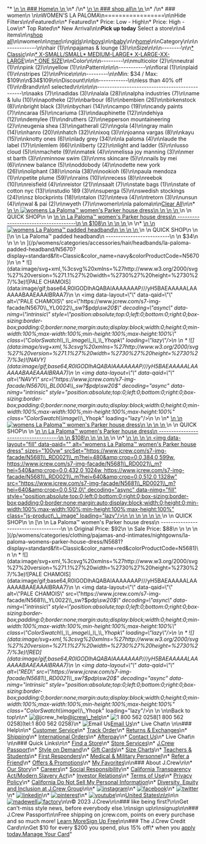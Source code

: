 "*   [\n    \n    ### Home\n    \n    ](/)\n*   /\n*   [\n    \n    ### shop all\n    \n    ](/all)\n*   /\n*   ### women\n    \n\nWOMEN'S LA PALOMA\n=================\n\nHide Filters\n\nFeatured\n\n*   Featured\n*   Price: Low - High\n*   Price: High - Low\n*   Top Rated\n*   New Arrival\n\n**Pick up today** Select a store\n\n4 items\n\n[shop all](/all/?crawl=no)\n\nwomen\n\n[men](/all/mens?crawl=no)\n\n[girls](/all/girls?crawl=no)\n\n[boys](/all/boys?crawl=no)\n\n[baby](/all/baby?crawl=no)\n\n[home](/all/home?crawl=no)\n\nCategory\n\n\n------------\n\n[](/all/womens?sub-categories=womens-shopall-hair&brand=LA%20PALOMA&crawl=no)hair (1)\n\n[](/all/womens?sub-categories=womens-shopall-pajamasAndLounge&brand=LA%20PALOMA&crawl=no)pajamas & lounge (3)\n\nSize\n\n\n--------\n\n[*   Classic](/all/womens?brand=LA%20PALOMA&crawl=no&fit=Classic)\n\n[*   X-SMALL/SMALL](/all/womens?brand=LA%20PALOMA&crawl=no&size=X-SMALL%2FSMALL)[*   MEDIUM-LARGE](/all/womens?brand=LA%20PALOMA&crawl=no&size=MEDIUM-LARGE)[*   X-LARGE-XX-LARGE](/all/womens?brand=LA%20PALOMA&crawl=no&size=X-LARGE-XX-LARGE)\n\n[*   ONE SIZE](/all/womens?brand=LA%20PALOMA&crawl=no&size=ONE%20SIZE)\n\nColor\n\n\n---------\n\n[](/all/womens?brand=LA%20PALOMA&crawl=no&l_color=root-multicolor)multicolor (2)\n\n[](/all/womens?brand=LA%20PALOMA&crawl=no&l_color=root-neutral)neutral (1)\n\n[](/all/womens?brand=LA%20PALOMA&crawl=no&l_color=root-pink)pink (2)\n\n[](/all/womens?brand=LA%20PALOMA&crawl=no&l_color=root-yellow)yellow (1)\n\nPattern\n\n\n-----------\n\n[](/all/womens?brand=LA%20PALOMA&crawl=no&l_pattern=root-floral)floral (1)\n\n[](/all/womens?brand=LA%20PALOMA&crawl=no&l_pattern=root-plaid)plaid (1)\n\n[](/all/womens?brand=LA%20PALOMA&crawl=no&l_pattern=root-stripes)stripes (2)\n\nPrice\n\n\n---------\n\nMin: $34 / Max: $109\n\n$34$109\n\nDiscount\n\n\n------------\n\n[](/all/womens?brand=LA%20PALOMA&crawl=no&discount=lessThan40Off)less than 40% off (1)\n\nBrand\n\n1 selected[](/all/womens?crawl=no)\n\n\n\n\n-----------------------------------------------\n\n[](/all/womens?brand=AAKS,LA%20PALOMA&crawl=no)aaks (7)\n\n[](/all/womens?brand=ADIDAS,LA%20PALOMA&crawl=no)adidas (3)\n\n[](/all/womens?brand=ALALA,LA%20PALOMA&crawl=no)alala (28)\n\n[](/all/womens?brand=ALPHA%20INDUSTRIES,LA%20PALOMA&crawl=no)alpha industries (7)\n\n[](/all/womens?brand=AME%20%26%20LULU,LA%20PALOMA&crawl=no)ame & lulu (10)\n\n[](/all/womens?brand=APOTHEKE,LA%20PALOMA&crawl=no)apotheke (2)\n\n[](/all/womens?brand=BARBOUR,LA%20PALOMA&crawl=no)barbour (6)\n\n[](/all/womens?brand=BEMBIEN,LA%20PALOMA&crawl=no)bembien (26)\n\n[](/all/womens?brand=Birkenstock,LA%20PALOMA&crawl=no)birkenstock (8)\n\n[](/all/womens?brand=BRIGHT%20BLACK,LA%20PALOMA&crawl=no)bright black (3)\n\n[](/all/womens?brand=BYCHARI,LA%20PALOMA&crawl=no)bychari (14)\n\n[](/all/womens?brand=CAMPO,LA%20PALOMA&crawl=no)campo (19)\n\n[](/all/womens?brand=CANDY%20PAINTS,LA%20PALOMA&crawl=no)candy paints (7)\n\n[](/all/womens?brand=CARAA,LA%20PALOMA&crawl=no)caraa (5)\n\n[](/all/womens?brand=CARIUMA,LA%20PALOMA&crawl=no)cariuma (3)\n\n[](/all/womens?brand=DAUPHINETTE,LA%20PALOMA&crawl=no)dauphinette (12)\n\n[](/all/womens?brand=DEHIYA,LA%20PALOMA&crawl=no)dehiya (12)\n\n[](/all/womens?brand=DEMYLEE,LA%20PALOMA&crawl=no)demylee (1)\n\n[](/all/womens?brand=DRUTHERS,LA%20PALOMA&crawl=no)druthers (2)\n\n[](/all/womens?brand=EPPERSON%20MOUNTAINEERING,LA%20PALOMA&crawl=no)epperson mountaineering (2)\n\n[](/all/womens?brand=EUGENIA%20SHEA,LA%20PALOMA&crawl=no)eugenia shea (3)\n\n[](/all/womens?brand=GATHERALL,LA%20PALOMA&crawl=no)gatherall (2)\n\n[](/all/womens?brand=GOLA,LA%20PALOMA&crawl=no)gola (4)\n\n[](/all/womens?brand=GRAY%20MALIN,LA%20PALOMA&crawl=no)gray malin (14)\n\n[](/all/womens?brand=HANRO,LA%20PALOMA&crawl=no)hanro (20)\n\n[](/all/womens?brand=HATCH,LA%20PALOMA&crawl=no)hatch (32)\n\n[](/all/womens?brand=IXOQ,LA%20PALOMA&crawl=no)ixoq (3)\n\n[](/all/womens?brand=JOANNA%20VARGAS,LA%20PALOMA&crawl=no)joanna vargas (8)\n\n[](/all/womens?brand=KAYU,LA%20PALOMA&crawl=no)kayu (15)\n\n[](/all/womens?brand=KNOTTY%20ONES,LA%20PALOMA&crawl=no)knotty ones (6)\n\n[](/all/womens?brand=LA%20PALOMA,LADY%20GREY&crawl=no)lady grey (34)\n\n[](/all/womens?crawl=no)la paloma (4)\n\n[](/all/womens?brand=LA%20PALOMA,LAUDE%20THE%20LABEL&crawl=no)laude the label (17)\n\n[](/all/womens?brand=LA%20PALOMA,LEMLEM&crawl=no)lemlem (66)\n\n[](/all/womens?brand=LA%20PALOMA,LIBERTY&crawl=no)liberty (22)\n\n[](/all/womens?brand=LA%20PALOMA,LIGHT%20AND%20LADDER&crawl=no)light and ladder (5)\n\n[](/all/womens?brand=LA%20PALOMA,LUSSO%20CLOUD&crawl=no)lusso cloud (5)\n\n[](/all/womens?brand=LA%20PALOMA,MACHETE&crawl=no)machete (9)\n\n[](/all/womens?brand=LA%20PALOMA,MATEK&crawl=no)matek (4)\n\n[](/all/womens?brand=LA%20PALOMA,MELISSA%20JOY%20MANNING&crawl=no)melissa joy manning (3)\n\n[](/all/womens?brand=LA%20PALOMA,MER%20ST%20BARTH&crawl=no)mer st barth (3)\n\n[](/all/womens?brand=LA%20PALOMA,MINNOW%20SWIM&crawl=no)minnow swim (3)\n\n[](/all/womens?brand=LA%20PALOMA,MS%20SKINCARE&crawl=no)ms skincare (5)\n\n[](/all/womens?brand=LA%20PALOMA,NAILS%20BY%20MEI&crawl=no)nails by mei (6)\n\n[](/all/womens?brand=LA%20PALOMA,NEW%20BALANCE&crawl=no)new balance (5)\n\n[](/all/womens?brand=LA%20PALOMA,ODDOBODY&crawl=no)oddobody (4)\n\n[](/all/womens?brand=LA%20PALOMA,ODETTE%20NEW%20YORK&crawl=no)odette new york (26)\n\n[](/all/womens?brand=LA%20PALOMA,OLIPHANT&crawl=no)oliphant (38)\n\n[](/all/womens?brand=LA%20PALOMA,ONIA&crawl=no)onia (38)\n\n[](/all/womens?brand=LA%20PALOMA,OOKIOH&crawl=no)ookioh (6)\n\n[](/all/womens?brand=LA%20PALOMA,PAULA%20MENDOZA&crawl=no)paula mendoza (1)\n\n[](/all/womens?brand=LA%20PALOMA,PETITE%20PLUME&crawl=no)petite plume (59)\n\n[](/all/womens?brand=LA%20PALOMA,RAINS&crawl=no)rains (10)\n\n[](/all/womens?brand=LA%20PALOMA,RECESS&crawl=no)recess (8)\n\n[](/all/womens?brand=LA%20PALOMA,REEBOK&crawl=no)reebok (10)\n\n[](/all/womens?brand=LA%20PALOMA,REISFIELD&crawl=no)reisfield (4)\n\n[](/all/womens?brand=LA%20PALOMA,REISTOR&crawl=no)reistor (21)\n\n[](/all/womens?brand=LA%20PALOMA,SAALT&crawl=no)saalt (7)\n\n[](/all/womens?brand=LA%20PALOMA,STATE%20BAGS&crawl=no)state bags (1)\n\n[](/all/womens?brand=LA%20PALOMA,STATE%20OF%20COTTON%20NYC&crawl=no)state of cotton nyc (13)\n\n[](/all/womens?brand=LA%20PALOMA,STUDIO%20189&crawl=no)studio 189 (3)\n\n[](/all/womens?brand=LA%20PALOMA,SUPERGA&crawl=no)superga (5)\n\n[](/all/womens?brand=LA%20PALOMA,SWEDISH%20STOCKINGS&crawl=no)swedish stockings (24)\n\n[](/all/womens?brand=LA%20PALOMA,SZ%20BLOCKPRINTS&crawl=no)sz blockprints (18)\n\n[](/all/womens?brand=LA%20PALOMA,TALON&crawl=no)talon (12)\n\n[](/all/womens?brand=LA%20PALOMA,TEVA&crawl=no)teva (4)\n\n[](/all/womens?brand=LA%20PALOMA,TRETORN&crawl=no)tretorn (3)\n\n[](/all/womens?brand=LA%20PALOMA,UNSUN&crawl=no)unsun (4)\n\n[](/all/womens?brand=LA%20PALOMA,WAL%20%26%20PAI&crawl=no)wal & pai (2)\n\n[](/all/womens?brand=LA%20PALOMA,WYETH&crawl=no)wyeth (7)\n\nwomen[](/all/?crawl=no)\n\nla paloma[](/all/womens?crawl=no)\n\n[Clear All](/all/?crawl=no)\n\n*   [\n    \n    ![womens La Paloma™ women's Parker house dress](https://www.jcrew.com/s7-img-facade/N5674_BL0004_m?hei=640&crop=0,0,512,0)\n    \n    \n    \n    ](/p/womens/categories/clothing/pajamas-and-intimates/nightgowns/la-paloma-womens-parker-house-dress/N5674?display=standard&fit=Classic&color_name=navy&colorProductCode=N5674)\n    \n    QUICK SHOP\n    \n    [\n    \n    La Paloma™ women's Parker house dress\n    -------------------------------------\n    \n    $108\n    \n    \n    \n    ](/p/womens/categories/clothing/pajamas-and-intimates/nightgowns/la-paloma-womens-parker-house-dress/N5674?display=standard&fit=Classic&color_name=navy&colorProductCode=N5674)\n    \n*   [\n    \n    ![womens La Paloma™ padded headband](https://www.jcrew.com/s7-img-facade/N5670_BL0004?hei=640&crop=0,0,512,0)\n    \n    \n    \n    ](/p/womens/categories/accessories/hair/headbands/la-paloma-padded-headband/N5670?display=standard&fit=Classic&color_name=navy&colorProductCode=N5670)\n    \n    QUICK SHOP\n    \n    [\n    \n    La Paloma™ padded headband\n    --------------------------\n    \n    $34\n    \n    \n    \n    ](/p/womens/categories/accessories/hair/headbands/la-paloma-padded-headband/N5670?display=standard&fit=Classic&color_name=navy&colorProductCode=N5670)\n    \n    *   ![](data:image/svg+xml,%3csvg%20xmlns=%27http://www.w3.org/2000/svg%27%20version=%271.1%27%20width=%2730%27%20height=%2730%27/%3e)![PALE CHAMOIS](data:image/gif;base64,R0lGODlhAQABAIAAAAAAAP///yH5BAEAAAAALAAAAAABAAEAAAIBRAA7)\n        \n        <img data-layout=\"\" data-qaid=\"\" alt=\"PALE CHAMOIS\" src=\"https://www.jcrew.com/s7-img-facade/N5670\\_YL0022\\_sw?$pdp\\_sw20$\" decoding=\"async\" data-nimg=\"intrinsic\" style=\"position:absolute;top:0;left:0;bottom:0;right:0;box-sizing:border-box;padding:0;border:none;margin:auto;display:block;width:0;height:0;min-width:100%;max-width:100%;min-height:100%;max-height:100%\" class=\"ColorSwatch\\_\\_image\\_\\_\\_Yhopk\" loading=\"lazy\"/>\n        \n    *   ![](data:image/svg+xml,%3csvg%20xmlns=%27http://www.w3.org/2000/svg%27%20version=%271.1%27%20width=%2730%27%20height=%2730%27/%3e)![NAVY](data:image/gif;base64,R0lGODlhAQABAIAAAAAAAP///yH5BAEAAAAALAAAAAABAAEAAAIBRAA7)\n        \n        <img data-layout=\"\" data-qaid=\"\" alt=\"NAVY\" src=\"https://www.jcrew.com/s7-img-facade/N5670\\_BL0004\\_sw?$pdp\\_sw20$\" decoding=\"async\" data-nimg=\"intrinsic\" style=\"position:absolute;top:0;left:0;bottom:0;right:0;box-sizing:border-box;padding:0;border:none;margin:auto;display:block;width:0;height:0;min-width:100%;max-width:100%;min-height:100%;max-height:100%\" class=\"ColorSwatch\\_\\_image\\_\\_\\_Yhopk\" loading=\"lazy\"/>\n        \n    \n*   [\n    \n    ![womens La Paloma™ women's Parker house dress](https://www.jcrew.com/s7-img-facade/N5680_EC5461_m?hei=640&crop=0,0,512,0)\n    \n    \n    \n    ](/p/womens/categories/clothing/pajamas-and-intimates/nightgowns/la-paloma-womens-parker-house-dress/N5680?display=standard&fit=Classic&color_name=pink&colorProductCode=N5680)\n    \n    QUICK SHOP\n    \n    [\n    \n    La Paloma™ women's Parker house dress\n    -------------------------------------\n    \n    $108\n    \n    \n    \n    ](/p/womens/categories/clothing/pajamas-and-intimates/nightgowns/la-paloma-womens-parker-house-dress/N5680?display=standard&fit=Classic&color_name=pink&colorProductCode=N5680)\n    \n*   [\n    \n    ![womens La Paloma™ women's Parker house dress](data:image/gif;base64,R0lGODlhAQABAIAAAAAAAP///yH5BAEAAAAALAAAAAABAAEAAAIBRAA7)\n    \n    <img data-layout=\"fill\" data-qaid=\"\" alt=\"womens La Paloma™ women&#x27;s Parker house dress\" sizes=\"100vw\" srcSet=\"https://www.jcrew.com/s7-img-facade/N5681\\_RD0021\\_m?hei=480&amp;crop=0,0,384,0 599w, https://www.jcrew.com/s7-img-facade/N5681\\_RD0021\\_m?hei=540&amp;crop=0,0,432,0 1024w, https://www.jcrew.com/s7-img-facade/N5681\\_RD0021\\_m?hei=640&amp;crop=0,0,512,0 1328w\" src=\"https://www.jcrew.com/s7-img-facade/N5681\\_RD0021\\_m?hei=640&amp;crop=0,0,512,0\" decoding=\"async\" data-nimg=\"fill\" style=\"position:absolute;top:0;left:0;bottom:0;right:0;box-sizing:border-box;padding:0;border:none;margin:auto;display:block;width:0;height:0;min-width:100%;max-width:100%;min-height:100%;max-height:100%\" class=\"js-product\\_\\_image\" loading=\"lazy\"/>\n    \n    \n    \n    \n    \n    ](/p/womens/categories/clothing/pajamas-and-intimates/nightgowns/la-paloma-womens-parker-house-dress/N5681?display=standard&fit=Classic&color_name=red&colorProductCode=N5681)\n    \n    QUICK SHOP\n    \n    [\n    \n    La Paloma™ women's Parker house dress\n    -------------------------------------\n    \n    Original Price: $92\n    \n    Sale Price: $88\n    \n    \n    \n    ](/p/womens/categories/clothing/pajamas-and-intimates/nightgowns/la-paloma-womens-parker-house-dress/N5681?display=standard&fit=Classic&color_name=red&colorProductCode=N5681)\n    \n    *   ![](data:image/svg+xml,%3csvg%20xmlns=%27http://www.w3.org/2000/svg%27%20version=%271.1%27%20width=%2730%27%20height=%2730%27/%3e)![PALE CHAMOIS](data:image/gif;base64,R0lGODlhAQABAIAAAAAAAP///yH5BAEAAAAALAAAAAABAAEAAAIBRAA7)\n        \n        <img data-layout=\"\" data-qaid=\"\" alt=\"PALE CHAMOIS\" src=\"https://www.jcrew.com/s7-img-facade/N5681\\_YL0022\\_sw?$pdp\\_sw20$\" decoding=\"async\" data-nimg=\"intrinsic\" style=\"position:absolute;top:0;left:0;bottom:0;right:0;box-sizing:border-box;padding:0;border:none;margin:auto;display:block;width:0;height:0;min-width:100%;max-width:100%;min-height:100%;max-height:100%\" class=\"ColorSwatch\\_\\_image\\_\\_\\_Yhopk\" loading=\"lazy\"/>\n        \n    *   ![](data:image/svg+xml,%3csvg%20xmlns=%27http://www.w3.org/2000/svg%27%20version=%271.1%27%20width=%2730%27%20height=%2730%27/%3e)![RED](data:image/gif;base64,R0lGODlhAQABAIAAAAAAAP///yH5BAEAAAAALAAAAAABAAEAAAIBRAA7)\n        \n        <img data-layout=\"\" data-qaid=\"\" alt=\"RED\" src=\"https://www.jcrew.com/s7-img-facade/N5681\\_RD0021\\_sw?$pdp\\_sw20$\" decoding=\"async\" data-nimg=\"intrinsic\" style=\"position:absolute;top:0;left:0;bottom:0;right:0;box-sizing:border-box;padding:0;border:none;margin:auto;display:block;width:0;height:0;min-width:100%;max-width:100%;min-height:100%;max-height:100%\" class=\"ColorSwatch\\_\\_image\\_\\_\\_Yhopk\" loading=\"lazy\"/>\n        \n    \n\nBack to top\n\n*   ![@jcrew_help](/next-static/images/sidecar-modules/footer/twitter-2.svg)[@jcrew\\_help](https://twitter.com/jcrew_help)\n*   ![1 800 562 0258](/next-static/images/sidecar-modules/footer/phone-2.svg)[1 800 562 0258](tel:1 800 562 0258)\n*   ![Email Us](/next-static/images/sidecar-modules/footer/email.svg)[Email Us](mailto:help@jcrew.com)\n*   Live Chat\n    \n\n### Help\n\n*   [Customer Service](/help/customer-service)\n*   [Track Order](/help/order-status)\n*   [Returns & Exchanges](/help/returns-exchanges)\n*   [Shipping](/help/shipping-handling)\n*   [International Orders](/help/international-orders)\n*   [Afterpay](/afterpay-faq)\n*   [Contact Us](/help/contact-us)\n*   Live Chat\n    \n\n### Quick Links\n\n*   [Find a Store](https://stores.jcrew.com/search)\n*   [Store Services](/s/store-services)\n*   [J.Crew Passport](/s/rewards)\n*   [Style on Demand](/s/style-on-demand)\n*   [Gift Cards](/help/gift-card)\n*   [Size Charts](/r/size-charts)\n*   [Teachers & Students](/s/teacher-student-discount)\n*   [First Responders](/s/military-medical-first-responder-discount)\n*   [Medical & Military Personnel](/s/military-medical-first-responder-discount)\n*   [Refer a Friend](/share)\n*   [Offers & Promotions](/best-deals)\n*   [My Favorites](/favorites)\n\n### About J.Crew\n\n*   [Our Story](/s/aboutus)\n*   [Careers](https://jobs.jcrew.com)\n*   [Social Responsibility](/s/corporate-responsibility)\n*   [California Transparency Act/Modern Slavery Act](/s/CSR-california-transparency-act)\n*   [Investor Relations](https://investors.jcrew.com)\n*   [Terms of Use](/help/terms-of-use)\n*   [Privacy Policy](/help/privacy-policy)\n*   [California Do Not Sell My Personal Information](https://jcrew.clarip.com/dsr/create?brand=jcrew&type=3)\n*   [Diversity, Equity and Inclusion at J.Crew Group](/s/diversity-equity-inclusion)\n\n*   [![instagram](/next-static/images/sidecar-modules/footer/instagram-2.svg)](http://instagram.com/jcrew)\n*   [![facebook](/next-static/images/sidecar-modules/footer/facebook-2.svg)](https://www.facebook.com/jcrew)\n*   [![twitter](/next-static/images/sidecar-modules/footer/twitter-2.svg)](https://twitter.com/jcrew)\n*   [![linkedin](/next-static/images/sidecar-modules/footer/linkedin.svg)](https://www.linkedin.com/company/j-crew)\n*   [![pinterest](/next-static/images/sidecar-modules/footer/pinterest-2.svg)](http://pinterest.com/jcrew/)\n*   [![youtube](/next-static/images/sidecar-modules/footer/youtube-2.svg)](http://www.youtube.com/user/jcrewinsider)\n\n[United States\n\n](/r/context-chooser)\n\n[![madewell](/next-static/images/sidecar-modules/footer/madewell.svg)](https://www.madewell.com)[![factory](/next-static/images/sidecar-modules/navigation/jcrew-factory-logo-black.svg)](https://factory.jcrew.com)\n\n© 2023 J.Crew\n\n### like being first?\n\nGet can't-miss style news, before everybody else.\n\nsign up\n\nsignup\n\n### J.Crew Passport\n\nFree shipping on jcrew.com, points on every purchase and so much more! [Learn More](/s/rewards)[Sign Up Free](/?register=true)\n\n### The J.Crew Credit Card\n\nGet $10 for every $200 you spend, plus 15% off\\* when you [apply today.](/s/credit-card)[Manage Your Card](https://d.comenity.net/jcrew/)"